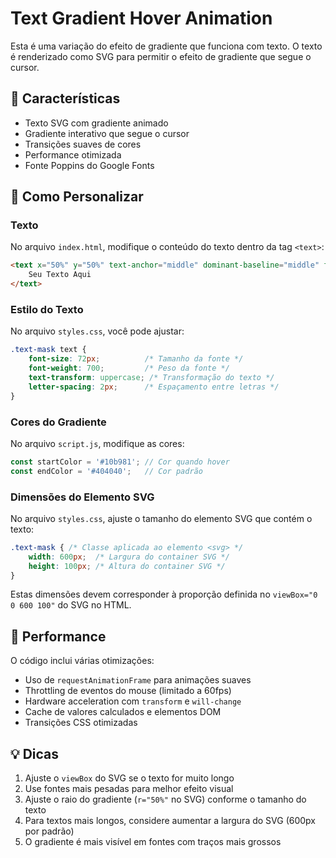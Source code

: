 # Text Gradient Hover Animation

Esta é uma variação do efeito de gradiente que funciona com texto. O texto é renderizado como SVG para permitir o efeito de gradiente que segue o cursor.

## 🎨 Características

- Texto SVG com gradiente animado
- Gradiente interativo que segue o cursor
- Transições suaves de cores
- Performance otimizada
- Fonte Poppins do Google Fonts

## 📝 Como Personalizar

### Texto

No arquivo `index.html`, modifique o conteúdo do texto dentro da tag `<text>`:
```html
<text x="50%" y="50%" text-anchor="middle" dominant-baseline="middle" fill="url(#textGradient)">
    Seu Texto Aqui
</text>
```

### Estilo do Texto

No arquivo `styles.css`, você pode ajustar:

```css
.text-mask text {
    font-size: 72px;          /* Tamanho da fonte */
    font-weight: 700;         /* Peso da fonte */
    text-transform: uppercase; /* Transformação do texto */
    letter-spacing: 2px;      /* Espaçamento entre letras */
}
```

### Cores do Gradiente

No arquivo `script.js`, modifique as cores:
```javascript
const startColor = '#10b981'; // Cor quando hover
const endColor = '#404040';   // Cor padrão
```

### Dimensões do Elemento SVG

No arquivo `styles.css`, ajuste o tamanho do elemento SVG que contém o texto:
```css
.text-mask { /* Classe aplicada ao elemento <svg> */
    width: 600px;  /* Largura do container SVG */
    height: 100px; /* Altura do container SVG */
}
```

Estas dimensões devem corresponder à proporção definida no `viewBox="0 0 600 100"` do SVG no HTML.

## 🚀 Performance

O código inclui várias otimizações:
- Uso de `requestAnimationFrame` para animações suaves
- Throttling de eventos do mouse (limitado a 60fps)
- Hardware acceleration com `transform` e `will-change`
- Cache de valores calculados e elementos DOM
- Transições CSS otimizadas

## 💡 Dicas

1. Ajuste o `viewBox` do SVG se o texto for muito longo
2. Use fontes mais pesadas para melhor efeito visual
3. Ajuste o raio do gradiente (`r="50%"` no SVG) conforme o tamanho do texto
4. Para textos mais longos, considere aumentar a largura do SVG (600px por padrão)
5. O gradiente é mais visível em fontes com traços mais grossos
